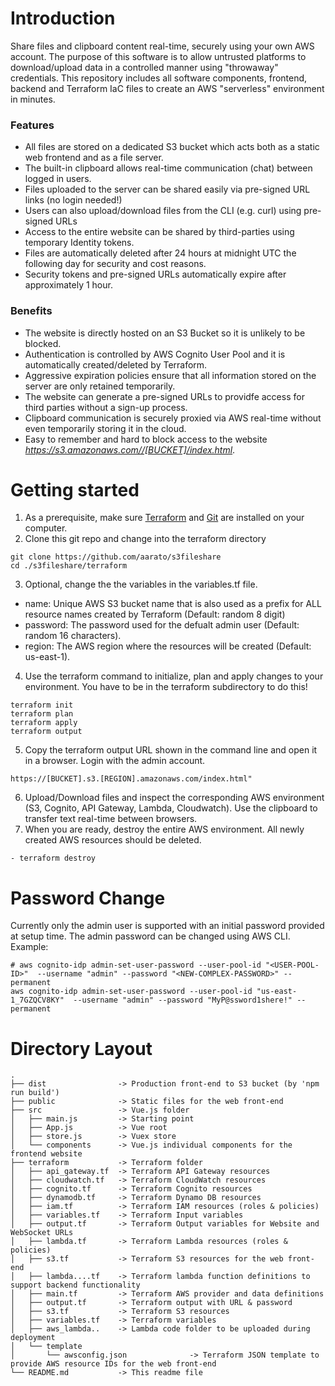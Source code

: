 # Introduction

Share files and clipboard content real-time, securely using your own AWS account. The purpose of this software is to allow untrusted platforms to download/upload data in a controlled manner using "throwaway" credentials. This repository includes all software components, frontend, backend and Terraform IaC files to create an AWS "serverless" environment in minutes.

### Features

- All files are stored on a dedicated S3 bucket which acts both as a static web frontend and as a file server.
- The built-in clipboard allows real-time communication (chat) between logged in users.
- Files uploaded to the server can be shared easily via pre-signed URL links (no login needed!)
- Users can also upload/download files from the CLI (e.g. curl) using pre-signed URLs
- Access to the entire website can be shared by third-parties using temporary Identity tokens.
- Files are automatically deleted after 24 hours at midnight UTC the following day for security and cost reasons.
- Security tokens and pre-signed URLs automatically expire after approximately 1 hour.


### Benefits
- The website is directly hosted on an S3 Bucket so it is unlikely to be blocked.
- Authentication is controlled by AWS Cognito User Pool and it is automatically created/deleted by Terraform.
- Aggressive expiration policies ensure that all information stored on the server are only retained temporarily.
- The website can generate a pre-signed URLs to providfe access for third parties without a sign-up process.
- Clipboard communication is securely proxied via AWS real-time without even temporarily storing it in the cloud.
- Easy to remember and hard to block access to the website *https://s3.amazonaws.com//[BUCKET]/index.html*.
<!-- ![Alt Text](copyrun.gif) -->

# Getting started
1. As a prerequisite, make sure [Terraform](https://learn.hashicorp.com/tutorials/terraform/install-cli) and [Git](https://git-scm.com/book/en/v2/Getting-Started-Installing-Git) are installed on your computer.
2. Clone this git repo and change into the terraform directory
```
git clone https://github.com/aarato/s3fileshare
cd ./s3fileshare/terraform
```
3. Optional, change the the variables in the variables.tf file.
- name: Unique AWS S3 bucket name that is also used as a prefix for ALL resource names created by Terraform (Default: random 8 digit)
- password: The password used for the defualt admin user (Default: random 16 characters).
- region: The AWS region where the resources will be created (Default: us-east-1).

4. Use the terraform command to initialize, plan and apply changes to your environment. You have to be in the terraform subdirectory to do this!
```
terraform init
terraform plan
terraform apply
terraform output
```
5. Copy the terraform output URL shown in the command line and open it in a browser. Login with the admin account.
```
https://[BUCKET].s3.[REGION].amazonaws.com/index.html"
```
6. Upload/Download files and inspect the corresponding AWS environment (S3, Cognito, API Gateway, Lambda, Cloudwatch). Use the clipboard to transfer text real-time between browsers.
7. When you are ready, destroy the entire AWS environment. All newly created AWS resources should be deleted.
```
- terraform destroy
```
# Password Change
Currently only the admin user is supported with an initial password provided at setup time. The admin password can be changed using AWS CLI. Example:
```
# aws cognito-idp admin-set-user-password --user-pool-id "<USER-POOL-ID>"  --username "admin" --password "<NEW-COMPLEX-PASSWORD>" --permanent
aws cognito-idp admin-set-user-password --user-pool-id "us-east-1_7GZQCV8KY"  --username "admin" --password "MyP@ssword1shere!" --permanent
```

# Directory Layout
```text
.
├── dist                -> Production front-end to S3 bucket (by 'npm run build')
├── public              -> Static files for the web front-end
├── src                 -> Vue.js folder
│   ├── main.js         -> Starting point
│   ├── App.js          -> Vue root
│   ├── store.js        -> Vuex store
│   └── components      -> Vue.js individual components for the frontend website
├── terraform           -> Terraform folder
│   ├── api_gateway.tf  -> Terraform API Gateway resources
│   ├── cloudwatch.tf   -> Terraform CloudWatch resources
│   ├── cognito.tf      -> Terraform Cognito resources
│   ├── dynamodb.tf     -> Terraform Dynamo DB resources
│   ├── iam.tf          -> Terraform IAM resources (roles & policies)
│   ├── variables.tf    -> Terraform Input variables
│   ├── output.tf       -> Terraform Output variables for Website and WebSocket URLs
│   ├── lambda.tf       -> Terraform Lambda resources (roles & policies)
│   ├── s3.tf           -> Terraform S3 resources for the web front-end
│   ├── lambda....tf    -> Terraform lambda function definitions to support backend functionality
│   ├── main.tf         -> Terraform AWS provider and data definitions
│   ├── output.tf       -> Terraform output with URL & password
│   ├── s3.tf           -> Terraform S3 resources
│   ├── variables.tf    -> Terraform variables
│   ├── aws_lambda..    -> Lambda code folder to be uploaded during deployment
│   └── template                        
│       └── awsconfig.json              -> Terraform JSON template to provide AWS resource IDs for the web front-end
└── README.md           -> This readme file
